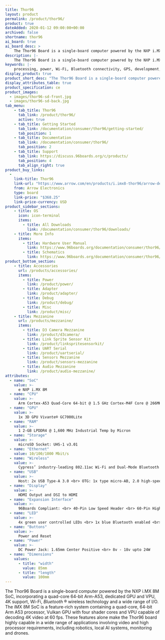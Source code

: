 ```yaml
---
title: Thor96
layout: product
permalink: /product/thor96/
product: true
dateAdded: 2020-01-12 09:00:00+00:00
archived: false
shortname: thor96
ai_board: true
ai_board_desc: >
    The Thor96 Board is a single-board computer powered by the NXP i.MX 8M SoC, incorporating a quad-core 64-bit Arm-A53, dedicated GPU and VPU, 4K support, Wi-Fi, Bluetooth® wireless technology and a wide range of I/O. The iMX 8M SoC is a feature-rich system containing a quad-core, 64-bit Arm A53 processor, Vulkan GPU with four shader cores and VPU capable of decoding 4K video at 60 fps.
description: |-
    The Thor96 Board is a single-board computer powered by the NXP i.MX 8M SoC, incorporating a quad-core 64-bit Arm-A53, dedicated GPU and VPU, 4K support, Wi-Fi, Bluetooth® and a wide range of I/O. The iMX 8M SoC is a feature-rich system containing a quad-core, 64-bit Arm A53 processor, Vulkan GPU with four shader cores and VPU capable of decoding 4K video at 60 fps. These features alone make the Thor96 board highly capable in a wide range of applications involving video and high processor requirements, including robotics, local AI systems, monitoring and drones.
keywords: |-
    processing, power, Wi-Fi, Bluetooth connectivity, GPS, development, board, mid-tier, imx8, AI, processor, low cost, Product, Development, Platform
display_product: true
product_short_desc: "The Thor96 Board is a single-board computer powered by the NXP i.MX 8M SoC, incorporating a quad-core 64-bit Arm-A53, dedicated GPU and VPU, 4K support, Wi-Fi, Bluetooth and a wide range of I/O."
display_attributes_table: true
product_specification: ce
product_images:
  - images/thor96-sd-front.jpg
  - images/thor96-sd-back.jpg
tab_menu:
    - tab_title: Thor96
      tab_link: /product/thor96/
      active: true
    - tab_title: Getting Started
      tab_link: /documentation/consumer/thor96/getting-started/
      tab_position: 1
    - tab_title: Documentation
      tab_link: /documentation/consumer/thor96/
      tab_position: 2
    - tab_title: Support
      tab_link: https://discuss.96boards.org/c/products/
      tab_position: 4
      tab_align_right: true
product_buy_links:
  -
    link-title: Thor96
    link-url: "https://www.arrow.com/en/products/i.imx8-thor96/arrow-development-tools"
    from: Arrow Electronics
    type: board
    link-price: "$368.25"
    link-price-currency: USD
product_sidebar_sections:
    - title: OS
      icon: icon-terminal
      items:
        - title: All Downloads
          link: /documentation/consumer/thor96/downloads/
    - title: More Info
      items:
        - title: Hardware User Manual
          link: https://www.96boards.org/documentation/consumer/thor96/hardware-docs/files/thor96-hw-user-manual.pdf
        - title: Schematics
          link: https://www.96boards.org/documentation/consumer/thor96/hardware-docs/files/thor96-schematics.pdf
product_bottom_section:
    - title: Accessories
      url: /products/accessories/
      items:
        - title: Power
          link: /product/power/
        - title: Adapter
          link: /product/adapter/
        - title: Debug
          link: /product/debug/
        - title: Misc
          link: /product/misc/
    - title: Mezzanine
      url: /products/mezzanine/
      items:
        - title: D3 Camera Mezzanine
          link: /product/d3camera/
        - title: Link Sprite Sensor Kit
          link: /product/linkspritesensorkit/
        - title: UART Serial
          link: /product/uartserial/
        - title: Sensors Mezzanine
          link: /product/sensors-mezzanine
        - title: Audio Mezzanine
          link: /product/audio-mezzanine/
attributes:
  - name: "SoC"
    value: >-
      e NXP i.MX 8M
  - name: "CPU"
    value: >-
      Arm Cortex-A53 Quad-Core 64-bit @ 1.5 GHz Cortex-M4F Core @ 266MHze
  - name: "GPU"
    value: >-
      1x 3D GPU Vivante® GC7000Lite
  - name: "RAM"
    value: >-
      1 2-GB LPDDR4 @ 1,600 MHz Industrial Temp by Micron
  - name: "Storage"
    value: >-
      microSD Socket: UHS-1 v3.01
  - name: "Ethernet"
    value: 10/100/1000 Mbit/s
  - name: "Wireless"
    value: >-
      Cypress’ industry-leading 802.11ac Wi-Fi and Dual-Mode Bluetooth wireless connectivity
  - name: "USB"
    value: >-
      Host: 2x USB Type-A 3.0 <br> OTG: 1x type micro-AB, 2.0 high-speed
  - name: "Display"
    value: >-
      HDMI Output and DSI to HDMI
  - name: "Expansion Interface"
    value: >-
      96Boards Compliant: <br> 40-Pin Low Speed Header <br> 60-Pin High Speed Header
  - name: "LED"
    value: >-
      4x green user controlled LEDs <br> 1x blue Bluetooth enabled <br> 1x yellow WiFi enabled <br> 1x red power supply okay
  - name: "Buttons"
    value: >-
      Power and Reset
  - name: "Power"
    value: >-
      DC Power Jack: 1.65mm Center Positive <br> 8v - 18v upto 24W
  - name: "Dimensions"
    values:
      - title: "width"
        value: 85mm
      - title: "length"
        value: 100mm
---
```


The Thor96 Board is a single-board computer powered by the NXP i.MX 8M SoC, incorporating a quad-core 64-bit Arm-A53, dedicated GPU and VPU, 4K support, Wi-Fi, _Bluetooth_ ® wireless technology and a wide range of I/O. The iMX 8M SoC is a feature-rich system containing a quad-core, 64-bit Arm A53 processor, Vulkan GPU with four shader cores and VPU capable of decoding 4K video at 60 fps. These features alone make the Thor96 board highly capable in a wide range of applications involving video and high processor requirements, including robotics, local AI systems, monitoring and drones.
